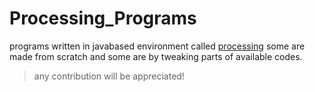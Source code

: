 # Processing_Programs
programs written in javabased environment called [processing](https://processing.org/)
some are made from scratch and some are by tweaking parts of available codes.
>any contribution will be appreciated!
